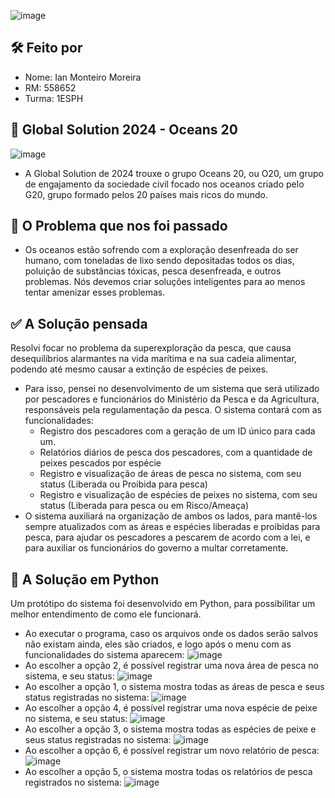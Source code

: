 ![image](https://github.com/ianmonteirom/Global-Solution-1/assets/152393807/46647c82-d38e-4eda-9b06-427c9310aa18)

## 🛠️ Feito por 
- Nome: Ian Monteiro Moreira
- RM: 558652
- Turma: 1ESPH


## 🌊 Global Solution 2024 - Oceans 20
![image](https://github.com/ianmonteirom/Global-Solution-1/assets/152393807/cd0f232b-7ec5-4c27-a365-936b33f83c72)
- A Global Solution de 2024 trouxe o grupo Oceans 20, ou O20, um grupo de engajamento da sociedade civil focado nos oceanos criado pelo G20, grupo formado pelos 20 países mais ricos do mundo.

## 🤔 O Problema que nos foi passado
- Os oceanos estão sofrendo com a exploração desenfreada do ser humano, com toneladas de lixo sendo depositadas todos os dias, poluição de substâncias tóxicas, pesca desenfreada, e outros problemas. Nós devemos criar soluções inteligentes para ao menos tentar amenizar esses problemas.
  
## ✅ A Solução pensada
Resolvi focar no problema da superexploração da pesca, que causa desequilíbrios alarmantes na vida marítima e na sua cadeia alimentar, podendo até mesmo causar a extinção de espécies de peixes.
- Para isso, pensei no desenvolvimento de um sistema que será utilizado por pescadores e funcionários do Ministério da Pesca e da Agricultura, responsáveis pela regulamentação da pesca. O sistema contará com as funcionalidades:
  - Registro dos pescadores com a geração de um ID único para cada um.
  - Relatórios diários de pesca dos pescadores, com a quantidade de peixes pescados por espécie
  - Registro e visualização de áreas de pesca no sistema, com seu status (Liberada ou Proibida para pesca)
  - Registro e visualização de espécies de peixes no sistema, com seu status (Liberada para pesca ou em Risco/Ameaça)
- O sistema auxiliará na organização de ambos os lados, para mantê-los sempre atualizados com as áreas e espécies liberadas e proibidas para pesca, para ajudar os pescadores a pescarem de acordo com a lei, e para auxiliar os funcionários do governo a multar corretamente.

## 🐍 A Solução em Python
Um protótipo do sistema foi desenvolvido em Python, para possibilitar um melhor entendimento de como ele funcionará.
- Ao executar o programa, caso os arquivos onde os dados serão salvos não existam ainda, eles são criados, e logo após o menu com as funcionalidades do sistema aparecem:
![image](https://github.com/ianmonteirom/Global-Solution-1/assets/152393807/19f9e575-c498-47cc-99a4-1d1f674f3216)
- Ao escolher a opção 2, é possível registrar uma nova área de pesca no sistema, e seu status:
![image](https://github.com/ianmonteirom/Global-Solution-1/assets/152393807/ec5bc545-322e-433b-b01c-bbc8972be4b2)
- Ao escolher a opção 1, o sistema mostra todas as áreas de pesca e seus status registradas no sistema:
![image](https://github.com/ianmonteirom/Global-Solution-1/assets/152393807/76c991e7-b47d-49e1-8696-3ca3f0fe810f)
- Ao escolher a opção 4, é possível registrar uma nova espécie de peixe no sistema, e seu status:
![image](https://github.com/ianmonteirom/Global-Solution-1/assets/152393807/4a7f94ed-ddff-4e82-8a26-4c09e43f9c75)
- Ao escolher a opção 3, o sistema mostra todas as espécies de peixe e seus status registradas no sistema:
![image](https://github.com/ianmonteirom/Global-Solution-1/assets/152393807/7b4e12e9-78d3-4ccb-bf4c-f8a688a0328a)
- Ao escolher a opção 6, é possível registrar um novo relatório de pesca:
![image](https://github.com/ianmonteirom/Global-Solution-1/assets/152393807/68c993e6-41d0-43e5-a80c-1e509fd67ee4)
- Ao escolher a opção 5, o sistema mostra todas os relatórios de pesca registrados no sistema:
![image](https://github.com/ianmonteirom/Global-Solution-1/assets/152393807/72bbdde4-c84e-468b-83af-b5882dca87b0)



